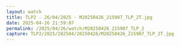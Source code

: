 ```yaml
---
layout: watch
title: TLP2 - 26/04/2025 - M20250426_215907_TLP_2T.jpg
date: 2025-04-26 21:59:07
permalink: /2025/04/26/watch/M20250426_215907_TLP_2
capture: TLP2/2025/202504/20250426/M20250426_215907_TLP_2T.jpg
---
```

